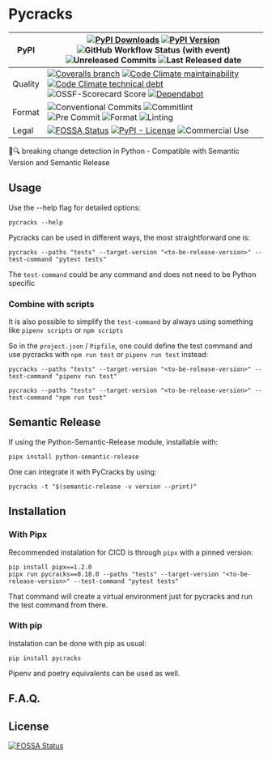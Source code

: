 # Pycracks

| PyPI    | [![PyPI Downloads](https://img.shields.io/pypi/dm/pycracks?style=for-the-badge&label=Installations&color=steelblue&logo=pypi)](https://pypistats.org/packages/pycracks) [![PyPI Version](https://img.shields.io/pypi/v/pycracks?style=for-the-badge&logo=pypi)](https://pypi.org/project/PyCracks/) ![GitHub Workflow Status (with event)](https://img.shields.io/github/actions/workflow/status/elc/pycracks/test.yml?style=for-the-badge&logo=githubactions&label=CICD) <br> ![Unreleased Commits](https://img.shields.io/github/commits-difference/elc/pycracks?base=develop&head=master&style=for-the-badge&logo=git&label=Unreleased%20Commits) ![Last Released date](https://img.shields.io/github/last-commit/elc/pycracks/master?style=for-the-badge&logo=git&label=Last%20Released%20on) 	|
|---------|----------------------------------------------------------------------------------------------------------------------------------------------------------------------------------------------------------------------------------------------------------------------------------------------------------------------------------------------------------------------------------------------------------------------------------------------------------------------------------------------------------------------------------------------------------------------------------------------------------------------------------------------------------------------------------------------------------------------------------------------------------------------------------------------	|
| Quality | [![Coveralls branch](https://img.shields.io/coverallsCoverage/github/ELC/pycracks?branch=master&style=for-the-badge&logo=coveralls)](https://coveralls.io/github/ELC/pycracks) [![Code Climate maintainability](https://img.shields.io/codeclimate/maintainability/ELC/pycracks?style=for-the-badge&logo=codeclimate)](https://codeclimate.com/github/ELC/pycracks) [![Code Climate technical debt](https://img.shields.io/codeclimate/tech-debt/ELC/pycracks?style=for-the-badge&logo=codeclimate)](https://codeclimate.com/github/ELC/pycracks) <br> ![OSSF-Scorecard Score](https://img.shields.io/ossf-scorecard/github.com/ELC/pycracks?style=for-the-badge&label=OpenSSF%20Score) [![Dependabot](https://img.shields.io/badge/Dependabot-Enabled-brightgreen?style=for-the-badge&logo=dependabot)](https://github.com/ELC/pycracks/blob/master/.github/dependabot.yml)                                                                                                           	|
| Format  | ![Conventional Commits](https://img.shields.io/badge/semantic--release-conventional-steelblue?logo=semantic-release&style=for-the-badge) ![Commitlint](https://img.shields.io/badge/commitlint-%E2%9C%93-brightgreen?logo=commitlint&style=for-the-badge) <br> ![Pre Commit](https://img.shields.io/badge/Pre--Commit-%E2%9C%93-brightgreen?style=for-the-badge&logo=precommit) ![Format](https://img.shields.io/badge/Format-Ruff-brightgreen?style=for-the-badge&color=black) ![Linting](https://img.shields.io/endpoint?url=https%3A%2F%2Fraw.githubusercontent.com%2Fcharliermarsh%2Fruff%2Fmain%2Fassets%2Fbadge%2Fv2.json&style=for-the-badge&label=Linting)                                                                                                                                	|
| Legal   | [![FOSSA Status](https://img.shields.io/badge/LICENSE%20SCAN-PASSING-CD2956?style=for-the-badge&logo=fossa)](https://app.fossa.com/projects/git%2Bgithub.com%2FELC%2Fpycracks) [![PyPI - License](https://img.shields.io/pypi/l/pycracks?style=for-the-badge&logo=opensourceinitiative)](./LICENSE) ![Commercial Use](https://img.shields.io/badge/Comercial_Use-%E2%9C%93-brightgreen?style=for-the-badge)                                                                                                                                                                                                                                                                                                                                                                                  	|

💢🔍 breaking change detection in Python - Compatible with Semantic Version and Semantic Release

## Usage


Use the --help flag for detailed options:

```shell
pycracks --help
```

Pycracks can be used in different ways, the most straightforward one is:

```shell
pycracks --paths "tests" --target-version "<to-be-release-version>" --test-command "pytest tests"
```

The `test-command` could be any command and does not need to be Python specific

### Combine with scripts

It is also possible to simplify the `test-command` by always using something like `pipenv scripts` or `npm scripts`

So in the `project.json` / `Pipfile`, one could define the test command and use pycracks with `npm run test` or `pipenv run test` instead:

```shell
pycracks --paths "tests" --target-version "<to-be-release-version>" --test-command "pipenv run test"
```

```shell
pycracks --paths "tests" --target-version "<to-be-release-version>" --test-command "npm run test"
```

## Semantic Release

If using the Python-Semantic-Release module, installable with:

```shell
pipx install python-semantic-release
```

One can integrate it with PyCracks by using:

```shell
pycracks -t "$(semantic-release -v version --print)"
```

## Installation


### With Pipx

Recommended instalation for CICD is through `pipx` with a pinned version:

```shell
pip install pipx==1.2.0
pipx run pycracks==0.18.0 --paths "tests" --target-version "<to-be-release-version>" --test-command "pytest tests"
```

That command will create a virtual environment just for pycracks and run the test command from there.

### With pip

Instalation can be done with pip as usual:

```shell
pip install pycracks
```

Pipenv and poetry equivalents can be used as well.

## F.A.Q.

## License

[![FOSSA Status](https://app.fossa.com/api/projects/git%2Bgithub.com%2FELC%2Fpycracks.svg?type=large)](https://app.fossa.com/projects/git%2Bgithub.com%2FELC%2Fpycracks)
